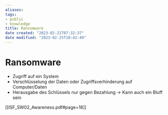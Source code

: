 ```yaml
---
aliases: 
tags:  
- public
- knowledge
title: Ransomware
date created: "2023-02-21T07:32:37"
date modified: "2023-02-25T10:42:49"
---
```


# Ransomware

- Zugriff auf ein System
- Verschlüsselung der Daten oder Zugriffsverhinderung auf Computer/Daten
- Herausgabe des Schlüssels nur gegen Bezahlung -> Kann auch ein Bluff sein

[[ISF_SW02_Awareness.pdf#page=18]]
